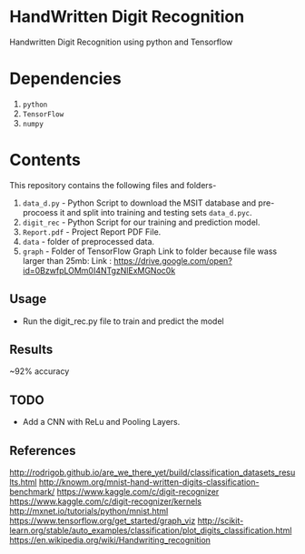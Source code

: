 # HandWritten Digit Recognition
Handwritten Digit Recognition using python and Tensorflow


# Dependencies
1. `python`
2. `TensorFlow`
3. `numpy`

# Contents
This repository contains the following files and folders-

1. `data_d.py` - Python Script to download the MSIT database and pre-procoess it and split into training and testing sets  `data_d.pyc`.
2. `digit_rec` - Python Script for our training and prediction model.
3. `Report.pdf` - Project Report PDF File.
4. `data` - folder of preprocessed data.
5. `graph` - Folder of TensorFlow Graph Link to folder because file wass larger than 25mb:
 Link : https://drive.google.com/open?id=0BzwfpLOMm0I4NTgzNlExMGNoc0k

## Usage 


* Run the digit_rec.py file to train and predict the model

## Results

~92% accuracy

## TODO
* Add a CNN with ReLu and Pooling Layers.

## References
http://rodrigob.github.io/are_we_there_yet/build/classification_datasets_results.html
http://knowm.org/mnist-hand-written-digits-classification-benchmark/
https://www.kaggle.com/c/digit-recognizer
https://www.kaggle.com/c/digit-recognizer/kernels
http://mxnet.io/tutorials/python/mnist.html
https://www.tensorflow.org/get_started/graph_viz
http://scikit-learn.org/stable/auto_examples/classification/plot_digits_classification.html
https://en.wikipedia.org/wiki/Handwriting_recognition